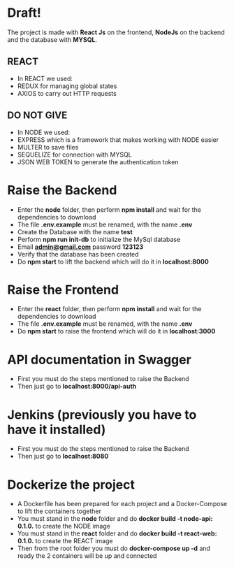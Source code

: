 # Draft!

The project is made with **React Js** on the frontend, **NodeJs** on the backend and the database with **MYSQL**.

## REACT
- In REACT we used:
- REDUX for managing global states
- AXIOS to carry out HTTP requests

## DO NOT GIVE
- In NODE we used:
- EXPRESS which is a framework that makes working with NODE easier
- MULTER to save files
- SEQUELIZE for connection with MYSQL
- JSON WEB TOKEN to generate the authentication token

# Raise the Backend

- Enter the **node** folder, then perform **npm install** and wait for the dependencies to download
- The file **.env.example** must be renamed, with the name **.env**
- Create the Database with the name **test**
- Perform **npm run init-db** to initialize the MySql database
- Email **admin@gmail.com** password **123123**
- Verify that the database has been created
- Do **npm start** to lift the backend which will do it in **localhost:8000**

# Raise the Frontend

- Enter the **react** folder, then perform **npm install** and wait for the dependencies to download
- The file **.env.example** must be renamed, with the name **.env**
- Do **npm start** to raise the frontend which will do it in **localhost:3000**

# API documentation in Swagger

- First you must do the steps mentioned to raise the Backend
- Then just go to **localhost:8000/api-auth**

# Jenkins (previously you have to have it installed)

- First you must do the steps mentioned to raise the Backend
- Then just go to **localhost:8080**

# Dockerize the project

- A Dockerfile has been prepared for each project and a Docker-Compose to lift the containers together
- You must stand in the **node** folder and do **docker build -t node-api: 0.1.0.** to create the NODE image
- You must stand in the **react** folder and do **docker build -t react-web: 0.1.0.** to create the REACT image
- Then from the root folder you must do **docker-compose up -d** and ready the 2 containers will be up and connected